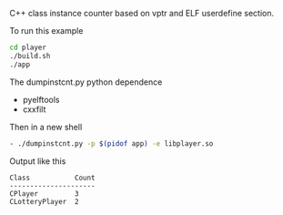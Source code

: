 C++ class instance counter based on vptr and ELF userdefine section.

To run this example
```bash
cd player
./build.sh
./app
```

The dumpinstcnt.py python dependence
- pyelftools
- cxxfilt

Then in a new shell
```bash
- ./dumpinstcnt.py -p $(pidof app) -e libplayer.so
```

Output like this
```
Class           Count
---------------------
CPlayer         3    
CLotteryPlayer  2    
```